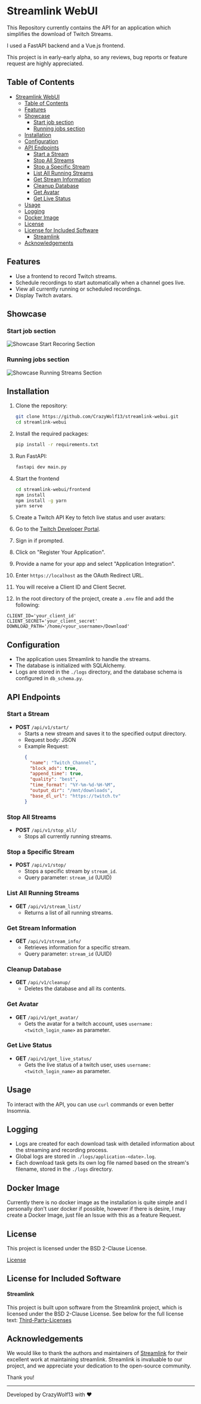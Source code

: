 # Streamlink WebUI 

This Repository currently contains the API for an application which simplifies the download of Twitch Streams.

I used a FastAPI backend and a Vue.js frontend.

This project is in early-early alpha, so any reviews, bug reports or feature request are highly appreciated.

## Table of Contents

- [Streamlink WebUI](#streamlink-webui)
  - [Table of Contents](#table-of-contents)
  - [Features](#features)
  - [Showcase](#showcase)
    - [Start job section](#start-job-section)
    - [Running jobs section](#running-jobs-section)
  - [Installation](#installation)
  - [Configuration](#configuration)
  - [API Endpoints](#api-endpoints)
    - [Start a Stream](#start-a-stream)
    - [Stop All Streams](#stop-all-streams)
    - [Stop a Specific Stream](#stop-a-specific-stream)
    - [List All Running Streams](#list-all-running-streams)
    - [Get Stream Information](#get-stream-information)
    - [Cleanup Database](#cleanup-database)
    - [Get Avatar](#get-avatar)
    - [Get Live Status](#get-live-status)
  - [Usage](#usage)
  - [Logging](#logging)
  - [Docker Image](#docker-image)
  - [License](#license)
  - [License for Included Software](#license-for-included-software)
      - [Streamlink](#streamlink)
  - [Acknowledgements](#acknowledgements)


## Features

- Use a frontend to record Twitch streams.
- Schedule recordings to start automatically when a channel goes live.
- View all currently running or scheduled recordings.
- Display Twitch avatars.

## Showcase

### Start job section

![Showcase Start Recoring Section](./assets/showcase_1.png)

### Running jobs section

![Showcase Running Streams Section](./assets/showcase_2.png)


## Installation

1. Clone the repository:
    ```bash
    git clone https://github.com/CrazyWolf13/streamlink-webui.git
    cd streamlink-webui
    ```

2. Install the required packages:
    ```bash
    pip install -r requirements.txt
    ```

3. Run FastAPI:
    ```bash
    fastapi dev main.py
    ```

4. Start the frontend
    ```bash
    cd streamlink-webui/frontend
    npm install
    npm install -g yarn
    yarn serve
    ```

5. Create a Twitch API Key to fetch live status and user avatars:

  1. Go to the [Twitch Developer Portal](https://dev.twitch.tv/console/apps).
  2. Sign in if prompted.
  3. Click on "Register Your Application".
  4. Provide a name for your app and select "Application Integration".
  5. Enter `https://localhost` as the OAuth Redirect URL.
  6. You will receive a Client ID and Client Secret.
  7. In the root directory of the project, create a `.env` file and add the following:
```
CLIENT_ID='your_client_id'
CLIENT_SECRET='your_client_secret'
DOWNLOAD_PATH='/home/<your_username>/Download'
```

## Configuration

- The application uses Streamlink to handle the streams.
- The database is initialized with SQLAlchemy.
- Logs are stored in the `./logs` directory, and the database schema is configured in `db_schema.py`.

## API Endpoints

### Start a Stream
- **POST** `/api/v1/start/`
  - Starts a new stream and saves it to the specified output directory.
  - Request body: JSON
  - Example Request:
    ```json
    {
      "name": "Twitch_Channel",
      "block_ads": true,
      "append_time": true,
      "quality": "best",
      "time_format": "%Y-%m-%d-%H-%M",
      "output_dir": "/mnt/downloads",
      "base_dl_url": "https://twitch.tv"
    }
    ```

### Stop All Streams
- **POST** `/api/v1/stop_all/`
  - Stops all currently running streams.
  
### Stop a Specific Stream
- **POST** `/api/v1/stop/`
  - Stops a specific stream by `stream_id`.
  - Query parameter: `stream_id` (UUID)

### List All Running Streams
- **GET** `/api/v1/stream_list/`
  - Returns a list of all running streams.

### Get Stream Information
- **GET** `/api/v1/stream_info/`
  - Retrieves information for a specific stream.
  - Query parameter: `stream_id` (UUID)

### Cleanup Database
- **GET** `/api/v1/cleanup/`
  - Deletes the database and all its contents.

### Get Avatar
- **GET** `/api/v1/get_avatar/`
  - Gets the avatar for a twitch account, uses `username: <twitch_login_name>` as parameter.

### Get Live Status
- **GET** `/api/v1/get_live_status/`
  - Gets the live status of a twitch user, uses `username: <twitch_login_name>` as parameter.

## Usage

To interact with the API, you can use `curl` commands or even better Insomnia.

## Logging

- Logs are created for each download task with detailed information about the streaming and recording process.
- Global logs are stored in `./logs/application-<date>.log`.
- Each download task gets its own log file named based on the stream's filename, stored in the `./logs` directory.


## Docker Image

Currently there is no docker image as the installation is quite simple and I personally don't user docker if possible, however if there is desire, I may create a Docker Image, just file an Issue with this as a feature Request.


## License 

This project is licensed under the BSD 2-Clause License.

[License](./LICENSE)

## License for Included Software

#### Streamlink

This project is built upon software from the Streamlink project, which is licensed under the BSD 2-Clause License. See below for the full license text:
[Third-Party-Licenses](./third-party-licenses)

## Acknowledgements

We would like to thank the authors and maintainers of [Streamlink](https://github.com/streamlink/streamlink) for their excellent work at maintaining streamlink. Streamlink is invaluable to our project, and we appreciate your dedication to the open-source community.

Thank you!

---

Developed by CrazyWolf13 with ❤️
